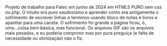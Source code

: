 Projeto de trabalho para Fatec em junho de 2024 em HTML5 PURO sem css ou php.
O intuito era puro saudosismo e aprender como era antigamente o sofrimento de escrever linhas e terminos usando bloco de notas e livros e apanhar para uma caceta.
O sofrimento foi grande a página ficou, ó, uma...coisa bem básica, mas funcional.
Os arquivos GIF são os arquivos mais pesados, e eu poderia comprimir mas por pura preguiça (e falta de necessidade ou otimização) não o fiz.
